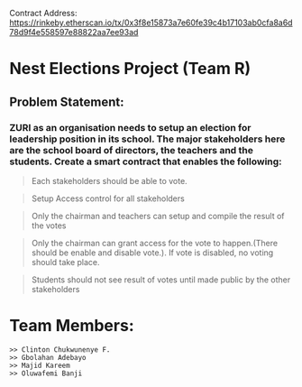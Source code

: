 Contract Address: https://rinkeby.etherscan.io/tx/0x3f8e15873a7e60fe39c4b17103ab0cfa8a6d78d9f4e558597e88822aa7ee93ad

# Nest Elections Project (Team R)

## Problem Statement: 
### ZURI as an organisation needs to setup an election for leadership position in its school. The major stakeholders here are the school board of directors, the teachers and the students. Create a smart contract that enables the following:
> Each stakeholders should be able to vote.

> Setup Access control for all stakeholders

> Only the chairman and teachers can setup and compile the result of the votes

> Only the chairman can grant access for the vote to happen.(There should be enable and disable vote.). If vote is disabled, no voting should take place.

> Students should not see result of votes until made public by the other stakeholders

# Team Members:
    >> Clinton Chukwunenye F.
    >> Gbolahan Adebayo
    >> Majid Kareem
    >> Oluwafemi Banji
